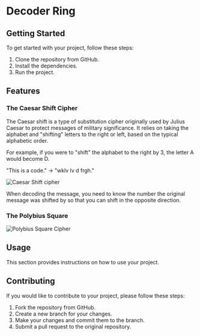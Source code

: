 # Decoder Ring

## Getting Started
To get started with your project, follow these steps:

1. Clone the repository from GitHub.
2. Install the dependencies.
3. Run the project.

## Features
### The Caesar Shift Cipher
The Caesar shift is a type of substitution cipher originally used by Julius Caesar to protect messages of military significance. It relies on taking the alphabet and "shifting" letters to the right or left, based on the typical alphabetic order.

For example, if you were to "shift" the alphabet to the right by 3, the letter A would become D.

"This is a code." -> "wklv lv d frgh."

![Caesar Shift cipher](https://res.cloudinary.com/strive/image/upload/w_1000,h_1000,c_limit/b6a94b251bbbe6dae7e3e84ed8be33a4-image.png)

When decoding the message, you need to know the number the original message was shifted by so that you can shift in the opposite direction.

### The Polybius Square

![Polybius Square Cipher](http://highschool.spsd.org/crypt/bifid.jpg)

## Usage

This section provides instructions on how to use your project.

## Contributing

If you would like to contribute to your project, please follow these steps:

1. Fork the repository from GitHub.
2. Create a new branch for your changes.
3. Make your changes and commit them to the branch.
4. Submit a pull request to the original repository.
